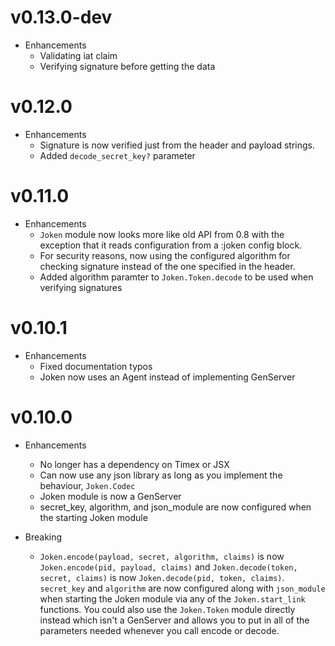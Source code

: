 # v0.13.0-dev

* Enhancements
  * Validating iat claim
  * Verifying signature before getting the data

# v0.12.0

* Enhancements
  * Signature is now verified just from the header and payload strings.
  * Added `decode_secret_key?` parameter

# v0.11.0

* Enhancements
  * `Joken` module now looks more like old API from 0.8 with the exception that it reads configuration from a :joken config block.
  * For security reasons, now using the configured algorithm for checking signature instead of the one specified in the header.
  * Added algorithm paramter to `Joken.Token.decode` to be used when verifying signatures

# v0.10.1

* Enhancements
  * Fixed documentation typos
  * Joken now uses an Agent instead of implementing GenServer


# v0.10.0

* Enhancements
  * No longer has a dependency on Timex or JSX
  * Can now use any json library as long as you implement the behaviour, `Joken.Codec`
  * Joken module is now a GenServer
  * secret_key, algorithm, and json_module are now configured when the starting Joken module

* Breaking
  * `Joken.encode(payload, secret, algorithm, claims)` is now `Joken.encode(pid, payload, claims)` and `Joken.decode(token, secret, claims)` is now `Joken.decode(pid, token, claims)`. `secret_key` and `algorithm` are now configured along with `json_module` when starting the Joken module via any of the `Joken.start_link` functions. You could also use the `Joken.Token` module directly instead which isn't a GenServer and allows you to put in all of the parameters needed whenever you call encode or decode. 